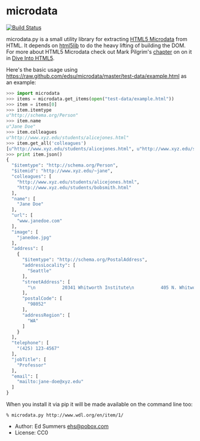 microdata
=========

[![Build Status](https://secure.travis-ci.org/edsu/microdata.png)](http://travis-ci.org/edsu/microdata)

microdata.py is a small utility library for extracting 
[HTML5 Microdata](http://dev.w3.org/html5/md/) from 
HTML. It depends on 
[html5lib](http://code.google.com/p/html5lib/)
to do the heavy lifting of building the DOM. 
For more about HTML5 Microdata check out Mark Pilgrim's 
[chapter](http://diveintohtml5.org/extensibility.html) on on it in 
[Dive Into HTML5](http://diveintohtml5.org/).

Here's the basic usage using https://raw.github.com/edsu/microdata/master/test-data/example.html as an example:

```python
>>> import microdata
>>> items = microdata.get_items(open("test-data/example.html"))
>>> item = items[0]
>>> item.itemtype
u"http://schema.org/Person"
>>> item.name
u"Jane Doe"
>>> item.colleagues
u"http://www.xyz.edu/students/alicejones.html"
>>> item.get_all('colleagues')
[u"http://www.xyz.edu/students/alicejones.html", u"http://www.xyz.edu/students/bobsmith.html"]
>>> print item.json()
{ 
  "$itemtype": "http://schema.org/Person",
  "$itemid": "http://www.xyz.edu/~jane",
  "colleagues": [
    "http://www.xyz.edu/students/alicejones.html",
    "http://www.xyz.edu/students/bobsmith.html"
  ],
  "name": [
    "Jane Doe"
  ],
  "url": [
    "www.janedoe.com"
  ],
  "image": [
    "janedoe.jpg"
  ],
  "address": [
    { 
      "$itemtype": "http://schema.org/PostalAddress",
      "addressLocality": [
        "Seattle"
      ],
      "streetAddress": [
        "\n          20341 Whitworth Institute\n          405 N. Whitworth\n" 
      ],
      "postalCode": [
        "98052"
      ],
      "addressRegion": [
        "WA"
      ]
    }
  ],
  "telephone": [
    "(425) 123-4567"
  ],
  "jobTitle": [
    "Professor"
  ],
  "email": [
    "mailto:jane-doe@xyz.edu"
  ]
}
```

When you install it via pip it will be made available on the command line too:

    % microdata.py http://www.wdl.org/en/item/1/

* Author: Ed Summers <ehs@pobox.com>
* License: CC0
